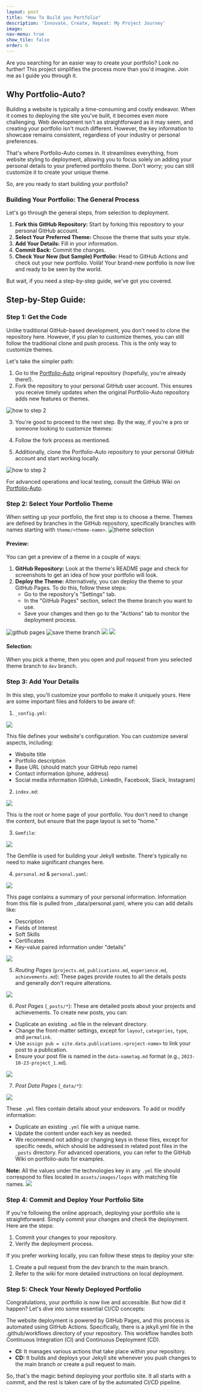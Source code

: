 ```yaml
---
layout: post
title: "How To Build you Portfolio"
description: 'Innovate, Create, Repeat: My Project Journey'
image:
nav-menu: true
show_tile: false
order: 6
---
```

Are you searching for an easier way to create your portfolio? Look no further! This project simplifies the process more than you'd imagine. Join me as I guide you through it.

## Why Portfolio-Auto?

Building a website is typically a time-consuming and costly endeavor. When it comes to deploying the site you've built, it becomes even more challenging. Web development isn't as straightforward as it may seem, and creating your portfolio isn't much different. However, the key information to showcase remains consistent, regardless of your industry or personal preferences.

That's where Portfolio-Auto comes in. It streamlines everything, from website styling to deployment, allowing you to focus solely on adding your personal details to your preferred portfolio theme. Don't worry; you can still customize it to create your unique theme.

So, are you ready to start building your portfolio?

### Building Your Portfolio: The General Process

Let's go through the general steps, from selection to deployment.

1. __Fork this GitHub Repository:__ Start by forking this repository to your personal GitHub account.
2. __Select Your Preferred Theme:__ Choose the theme that suits your style.
3. __Add Your Details:__ Fill in your information.
4. __Commit Back:__ Commit the changes.
5. __Check Your New (but Sample) Portfolio:__ Head to GitHub Actions and check out your new portfolio.
Voilà! Your brand-new portfolio is now live and ready to be seen by the world.

But wait, if you need a step-by-step guide, we've got you covered.

## Step-by-Step Guide:

### Step 1: Get the Code

Unlike traditional GitHub-based development, you don't need to clone the repository here. However, if you plan to customize themes, you can still follow the traditional clone and push process. This is the only way to customize themes.

Let's take the simpler path:

1. Go to the [Portfolio-Auto](https://github.com/nipdep/Portfolio-Auto) original repository (hopefully, you're already there!).
2. Fork the repository to your personal GitHub user account. This ensures you receive timely updates when the original Portfolio-Auto repository adds new features or themes.
<img class="raw_img" src="docs\HowTo\fork.png" alt="how to step 2">

3. You're good to proceed to the next step.
By the way, if you're a pro or someone looking to customize themes:

1. Follow the fork process as mentioned.
2. Additionally, clone the Portfolio-Auto repository to your personal GitHub account and start working locally.
<img class="raw_img" src="docs\HowTo\localCode.png" alt="how to step 2">

For advanced operations and local testing, consult the GitHub Wiki on [Portfolio-Auto](https://github.com/nipdep/Portfolio-Auto/wiki).


### Step 2: Select Your Portfolio Theme
When setting up your portfolio, the first step is to choose a theme. Themes are defined by branches in the GitHub repository, specifically branches with names starting with `theme/<theme-name>`.
<img class="raw_img" src="docs/HowTo/themeBranchSelect.png" alt=" theme selection"/>

#### Preview:
You can get a preview of a theme in a couple of ways:

1. __GitHub Repository:__ Look at the theme's README page and check for screenshots to get an idea of how your portfolio will look.
2. __Deploy the Theme:__ Alternatively, you can deploy the theme to your GitHub Pages. To do this, follow these steps:
   * Go to the repository's "Settings" tab.
   * In the "GitHub Pages" section, select the theme branch you want to use.
   * Save your changes and then go to the "Actions" tab to monitor the deployment process.
<img class="raw_img" src="docs/HowTo/buildAndDeploy1.png" alt="github pages "/>
<img class="raw_img" src="docs/HowTo/buildNDeploy2.png" alt="save theme branch "/>
<img class="raw_img" src="docs/HowTo/githubActions.png" alt=" "/>
<img class="raw_img" src="docs/HowTo/pages_buildNDeployment.png" alt=" "/>

#### Selection:
When you pick a theme, then you open and _pull request_ from you selected theme branch to `dev` branch.

### Step 3: Add Your Details
In this step, you'll customize your portfolio to make it uniquely yours. Here are some important files and folders to be aware of:

1. `_config.yml`:
<img class="raw_img" src="docs/HowTo/config_file.png" alt=" "/>

This file defines your website's configuration. You can customize several aspects, including:
* Website title
* Portfolio description
* Base URL (should match your GitHub repo name)
* Contact information (phone, address)
* Social media information (GitHub, LinkedIn, Facebook, Slack, Instagram)

2. `index.md`:
<img class="raw_img" src="docs/HowTo/index.md.png" alt=" "/>

This is the root or home page of your portfolio. You don't need to change the content, but ensure that the page layout is set to "home."

3. `Gemfile`:
<img class="raw_img" src="docs/HowTo/gemfile.png" alt=" "/>

The Gemfile is used for building your Jekyll website. There's typically no need to make significant changes here.

4. `personal.md` & `personal.yaml`:
<img class="raw_img" src="docs/HowTo/personal.md.png" alt=" "/>

This page contains a summary of your personal information. Information from this file is pulled from _data/personal.yaml, where you can add details like:
* Description
* Fields of Interest
* Soft Skills
* Certificates
* Key-value paired information under "details"
<img class="raw_img" src="docs/HowTo/personalYmLnMD.png" alt=" "/>

5. _Routing Pages_ (`projects.md`, `publications.md`, `experience.md`, `achievements.md`):
These pages provide routes to all the details posts and generally don't require alterations.
<img class="raw_img" src="docs/HowTo/posts_folder_structure.png" alt=" "/>

6. _Post Pages_ (`_posts/*`):
These are detailed posts about your projects and achievements. To create new posts, you can:
* Duplicate an existing `.md` file in the relevant directory.
* Change the front-matter settings, except for `layout`, `categories`, `type`, and `permalink`.
* Use `assign pub = site.data.publications.<project-name>` to link your post to a publication.
* Ensure your post file is named in the `data-nametag.md` format (e.g., `2023-10-23-project_1.md`).
<img class="raw_img" src="docs/HowTo/postPages.png" alt=" "/>
  
7. _Post Data Pages_ (`_data/*`):
<img class="raw_img" src="docs/HowTo/yamlFolderStructure.png" alt=" "/>

These `.yml` files contain details about your endeavors. To add or modify information:
* Duplicate an existing `.yml` file with a unique name.
* Update the content under each key as needed.
* We recommend not adding or changing keys in these files, except for specific needs, which should be addressed in related post files in the `_posts` directory.
For advanced operations, you can refer to the GitHub Wiki on portfolio-auto for examples.

__Note:__ All the values under the technologies key in any `.yml` file should correspond to files located in `assets/images/logos` with matching file names.
<img class="raw_img" src="docs/HowTo/technologies_logos.png" alt=" "/>

### Step 4: Commit and Deploy Your Portfolio Site
If you're following the online approach, deploying your portfolio site is straightforward. Simply commit your changes and check the deployment. Here are the steps:
1. Commit your changes to your repository.
2. Verify the deployment process.

If you prefer working locally, you can follow these steps to deploy your site:
1. Create a pull request from the dev branch to the main branch.
2. Refer to the wiki for more detailed instructions on local deployment.

### Step 5: Check Your Newly Deployed Portfolio
Congratulations, your portfolio is now live and accessible. But how did it happen? Let's dive into some essential CI/CD concepts:

The website deployment is powered by GitHub Pages, and this process is automated using GitHub Actions. Specifically, there is a jekyll.yml file in the .github/workflows directory of your repository. This workflow handles both Continuous Integration (CI) and Continuous Deployment (CD).

* __CI:__ It manages various actions that take place within your repository.
* __CD:__ It builds and deploys your Jekyll site whenever you push changes to the main branch or create a pull request to main.

So, that's the magic behind deploying your portfolio site. It all starts with a commit, and the rest is taken care of by the automated CI/CD pipeline.
